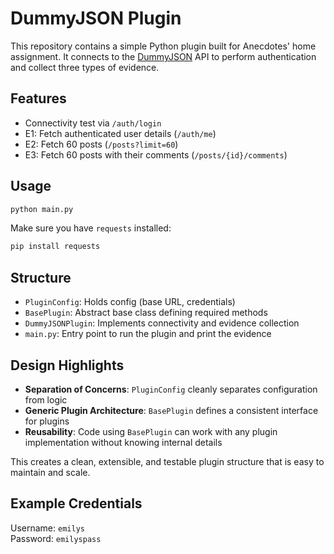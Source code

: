 # DummyJSON Plugin

This repository contains a simple Python plugin built for Anecdotes' home assignment.
It connects to the [DummyJSON](https://dummyjson.com) API to perform authentication and collect three types of evidence.

## Features
- Connectivity test via `/auth/login`
- E1: Fetch authenticated user details (`/auth/me`)
- E2: Fetch 60 posts (`/posts?limit=60`)
- E3: Fetch 60 posts with their comments (`/posts/{id}/comments`)

## Usage
```bash
python main.py
```

Make sure you have `requests` installed:
```bash
pip install requests
```

## Structure
- `PluginConfig`: Holds config (base URL, credentials)
- `BasePlugin`: Abstract base class defining required methods
- `DummyJSONPlugin`: Implements connectivity and evidence collection
- `main.py`: Entry point to run the plugin and print the evidence

## Design Highlights
- **Separation of Concerns**: `PluginConfig` cleanly separates configuration from logic
- **Generic Plugin Architecture**: `BasePlugin` defines a consistent interface for plugins
- **Reusability**: Code using `BasePlugin` can work with any plugin implementation without knowing internal details

This creates a clean, extensible, and testable plugin structure that is easy to maintain and scale.

## Example Credentials
Username: `emilys`  
Password: `emilyspass`



